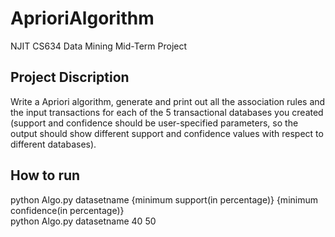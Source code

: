 # AprioriAlgorithm
NJIT CS634 Data Mining Mid-Term Project

## Project Discription
Write a Apriori algorithm, generate and print out all the association rules and the input transactions for each of the 5 transactional databases you created (support and confidence should be user-specified parameters, so the output should show different support and confidence values with respect to different databases).

## How to run
python Algo.py datasetname {minimum support(in percentage)} {minimum confidence(in percentage)} </br>
python Algo.py datasetname 40 50
